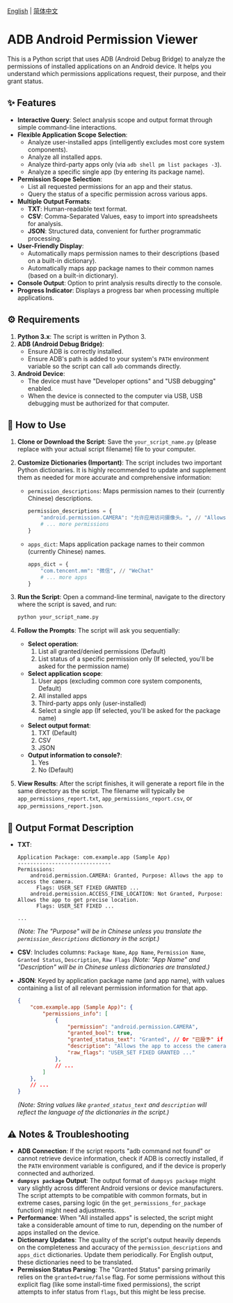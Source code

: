 [English](README_en.md) | [简体中文](README.md)
# ADB Android Permission Viewer

This is a Python script that uses ADB (Android Debug Bridge) to analyze the permissions of installed applications on an Android device. It helps you understand which permissions applications request, their purpose, and their grant status.

## ✨ Features

*   **Interactive Query**: Select analysis scope and output format through simple command-line interactions.
*   **Flexible Application Scope Selection**:
    *   Analyze user-installed apps (intelligently excludes most core system components).
    *   Analyze all installed apps.
    *   Analyze third-party apps only (via `adb shell pm list packages -3`).
    *   Analyze a specific single app (by entering its package name).
*   **Permission Scope Selection**:
    *   List all requested permissions for an app and their status.
    *   Query the status of a specific permission across various apps.
*   **Multiple Output Formats**:
    *   **TXT**: Human-readable text format.
    *   **CSV**: Comma-Separated Values, easy to import into spreadsheets for analysis.
    *   **JSON**: Structured data, convenient for further programmatic processing.
*   **User-Friendly Display**:
    *   Automatically maps permission names to their descriptions (based on a built-in dictionary).
    *   Automatically maps app package names to their common names (based on a built-in dictionary).
*   **Console Output**: Option to print analysis results directly to the console.
*   **Progress Indicator**: Displays a progress bar when processing multiple applications.

## ⚙️ Requirements

1.  **Python 3.x**: The script is written in Python 3.
2.  **ADB (Android Debug Bridge)**:
    *   Ensure ADB is correctly installed.
    *   Ensure ADB's path is added to your system's `PATH` environment variable so the script can call `adb` commands directly.
3.  **Android Device**:
    *   The device must have "Developer options" and "USB debugging" enabled.
    *   When the device is connected to the computer via USB, USB debugging must be authorized for that computer.

## 🚀 How to Use

1.  **Clone or Download the Script**:
    Save the `your_script_name.py` (please replace with your actual script filename) file to your computer.

2.  **Customize Dictionaries (Important)**:
    The script includes two important Python dictionaries. It is highly recommended to update and supplement them as needed for more accurate and comprehensive information:
    *   `permission_descriptions`: Maps permission names to their (currently Chinese) descriptions.
        ```python
        permission_descriptions = {
            "android.permission.CAMERA": "允许应用访问摄像头。", // "Allows the app to access the camera."
            # ... more permissions
        }
        ```
    *   `apps_dict`: Maps application package names to their common (currently Chinese) names.
        ```python
        apps_dict = {
            "com.tencent.mm": "微信", // "WeChat"
            # ... more apps
        }
        ```
    

3.  **Run the Script**:
    Open a command-line terminal, navigate to the directory where the script is saved, and run:
    ```bash
    python your_script_name.py
    ```

4.  **Follow the Prompts**:
    The script will ask you sequentially:
    *   **Select operation**:
        1.  List all granted/denied permissions (Default)
        2.  List status of a specific permission only (If selected, you'll be asked for the permission name)
    *   **Select application scope**:
        1.  User apps (excluding common core system components, Default)
        2.  All installed apps
        3.  Third-party apps only (user-installed)
        4.  Select a single app (If selected, you'll be asked for the package name)
    *   **Select output format**:
        1.  TXT (Default)
        2.  CSV
        3.  JSON
    *   **Output information to console?**:
        1.  Yes
        2.  No (Default)

5.  **View Results**:
    After the script finishes, it will generate a report file in the same directory as the script. The filename will typically be `app_permissions_report.txt`, `app_permissions_report.csv`, or `app_permissions_report.json`.

## 📄 Output Format Description

*   **TXT**:
    ```
    Application Package: com.example.app (Sample App)
    ------------------------------
    Permissions:
        android.permission.CAMERA: Granted, Purpose: Allows the app to access the camera.
          Flags: USER_SET FIXED GRANTED ...
        android.permission.ACCESS_FINE_LOCATION: Not Granted, Purpose: Allows the app to get precise location.
          Flags: USER_SET FIXED ...

    ...
    ```
    *(Note: The "Purpose" will be in Chinese unless you translate the `permission_descriptions` dictionary in the script.)*

*   **CSV**:
    Includes columns: `Package Name`, `App Name`, `Permission Name`, `Granted Status`, `Description`, `Raw Flags`
    *(Note: "App Name" and "Description" will be in Chinese unless dictionaries are translated.)*

*   **JSON**:
    Keyed by application package name (and app name), with values containing a list of all relevant permission information for that app.
    ```json
    {
        "com.example.app (Sample App)": {
            "permissions_info": [
                {
                    "permission": "android.permission.CAMERA",
                    "granted_bool": true,
                    "granted_status_text": "Granted", // Or "已授予" if not translated
                    "description": "Allows the app to access the camera.", // Or Chinese equivalent
                    "raw_flags": "USER_SET FIXED GRANTED ..."
                },
                // ...
            ]
        },
        // ...
    }
    ```
    *(Note: String values like `granted_status_text` and `description` will reflect the language of the dictionaries in the script.)*

## ⚠️ Notes & Troubleshooting

*   **ADB Connection**: If the script reports "adb command not found" or cannot retrieve device information, check if ADB is correctly installed, if the `PATH` environment variable is configured, and if the device is properly connected and authorized.
*   **`dumpsys package` Output**: The output format of `dumpsys package` might vary slightly across different Android versions or device manufacturers. The script attempts to be compatible with common formats, but in extreme cases, parsing logic (in the `get_permissions_for_package` function) might need adjustments.
*   **Performance**: When "All installed apps" is selected, the script might take a considerable amount of time to run, depending on the number of apps installed on the device.
*   **Dictionary Updates**: The quality of the script's output heavily depends on the completeness and accuracy of the `permission_descriptions` and `apps_dict` dictionaries. Update them periodically. For English output, these dictionaries need to be translated.
*   **Permission Status Parsing**: The "Granted Status" parsing primarily relies on the `granted=true/false` flag. For some permissions without this explicit flag (like some install-time fixed permissions), the script attempts to infer status from `flags`, but this might be less precise.


